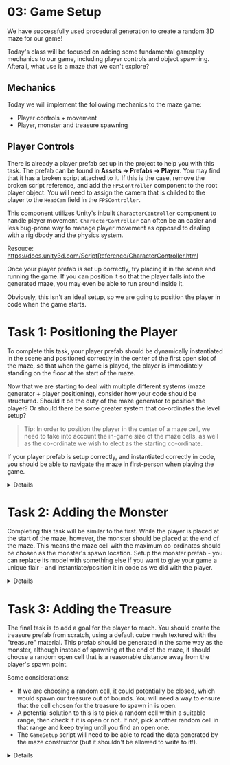 # 03: Game Setup

We have successfully used procedural generation to create a random 3D maze for our game!

Today's class will be focused on adding some fundamental gameplay mechanics to our game, including player controls and object spawning. Afterall, what use is a maze that we can't explore?

## Mechanics

Today we will implement the following mechanics to the maze game:
- Player controls + movement
- Player, monster and treasure spawning

## Player Controls

There is already a player prefab set up in the project to help you with this task. The prefab can be found in **Assets -> Prefabs -> Player**. You may find that it has a broken script attached to it. If this is the case, remove the broken script reference, and add the `FPSController` component to the root player object. You will need to assign the camera that is childed to the player to the `HeadCam` field in the `FPSController`. 

This component utilizes Unity's inbuilt `CharacterController` component to handle player movement. `CharacterController` can often be an easier and less bug-prone way to manage player movement as opposed to dealing with a rigidbody and the physics system.

Resouce: <https://docs.unity3d.com/ScriptReference/CharacterController.html>

Once your player prefab is set up correctly, try placing it in the scene and running the game. If you can position it so that the player falls into the generated maze, you may even be able to run around inside it.

Obviously, this isn't an ideal setup, so we are going to position the player in code when the game starts.

# Task 1: Positioning the Player

To complete this task, your player prefab should be dynamically instantiated in the scene and positioned correctly in the center of the first open slot of the maze, so that when the game is played, the player is immediately standing on the floor at the start of the maze.

Now that we are starting to deal with multiple different systems (maze generator + player positioning), consider how your code should be structured. Should it be the duty of the maze generator to position the player? Or should there be some greater system that co-ordinates the level setup?

> Tip: In order to position the player in the center of a maze cell, we need to take into account the in-game size of the maze cells, as well as the co-ordinate we wish to elect as the starting co-ordinate.

If your player prefab is setup correctly, and instantiated correctly in code, you should be able to navigate the maze in first-person when playing the game.

<details>
<header>Solution Example</header>

Now that our code is growing more complex, we should consider how it is structured. The **Single Responsibility Principle** states that each class in our program should only be have one job. It doesn't really make sense that our maze generator should be performing other initialization tasks such as setting up the player, when all it should care about is creating the maze.

Create a class called `GameSetup` (or something along those lines, if you haven't already created a class to handle initialization). The class should look something like this: 


```csharp
using UnityEngine;

public class GameSetup: MonoBehaviour 
{
    [SerializeField] private int rows;
    [SerializeField] private int cols;

    [SerializeField] private MazeMeshGenerator mazeMeshGenerator;
    [SerializeField] private MazeConstructor mazeConstructor;

    public void Start() 
    {
        // Initialize our game state
        mazeConstructor.GenerateNewMaze(rows, cols);

        GeneratePlayer();
    }

    public void GeneratePlayer() 
    {
        int xCoord = 1;
        int zCoord = 1;
        Vector3 startPos = new Vector3(xCoord * mazeMeshGenerator.width, 1, zCoord * mazeMeshGenerator.width);
    
        // Obviously, this is overly verbose. We could simplify to:
        // Vector3 startPos = new Vector3(mazeMeshGenerator.width, 1, mazeMeshGenerator.width);
        // And get the same result. The point here is that we can multiply the maze cell co-ordinate with the mesh cell size to
        // get the world-space coordinate of any cell in our maze. This concept will come in handy for the next task.

        GameObject player = Instantiate(playerController, startPos, Quaternion.identity);
    }
}

```


</details>

# Task 2: Adding the Monster

Completing this task will be similar to the first. While the player is placed at the start of the maze, however, the monster should be placed at the end of the maze. This means the maze cell with the maximum co-ordinates should be chosen as the monster's spawn location. Setup the monster prefab - you can replace its model with something else if you want to give your game a unique flair - and instantiate/position it in code as we did with the player.

<details>
<header>Solution Example</header>

```csharp

public void Start() 
{
    // Initialize our game state
    mazeConstructor.GenerateNewMaze(rows, cols);

    GeneratePlayer();
    GenerateMonster();
}


public void GenerateMonster()
{
    // -1 would place the monster inside the final cell, which is closed. 
    // -2 places it in the first guaranteed open cell (assuming your maze has odd-numbered rows + cols)
    int xCoord = rows-2; 
    int zCoord = cols-2;
    Vector3 startPos = new Vector3(xCoord * mazeMeshGenerator.width, 0, zCoord * mazeMeshGenerator.width);
    GameObject newMonster = Instantiate(monster, startPos, Quaternion.identity);
}
```

</details>

# Task 3: Adding the Treasure

The final task is to add a goal for the player to reach. You should create the treasure prefab from scratch, using a default cube mesh textured with the "treasure" material. This prefab should be generated in the same way as the monster, although instead of spawning at the end of the maze, it should choose a random open cell that is a reasonable distance away from the player's spawn point.

Some considerations:
- If we are choosing a random cell, it could potentially be closed, which would spawn our treasure out of bounds. You will need a way to ensure that the cell chosen for the treasure to spawn in is open.
- A potential solution to this is to pick a random cell within a suitable range, then check if it is open or not. If not, pick another random cell in that range and keep trying until you find an open one.
- The `GameSetup` script will need to be able to read the data generated by the maze constructor (but it shouldn't be allowed to write to it!).


<details>
<header>Solution Example</header>

Assuming that you have setup a treasure prefab:

```csharp

public void Start() 
{
    // Initialize our game state
    mazeConstructor.GenerateNewMaze(rows, cols);

    GeneratePlayer();
    GenerateMonster();
    GenerateTreasure();
}


private void CreateTreasure()
{
    // Assuming that your maze is at least 6x6.
    int xCoord = UnityEngine.Random.Range(rows - 5, rows - 2);
    int zCoord = UnityEngine.Random.Range(cols - 5, cols - 2);

    // Keep trying random cells until we find an open one or we've tried 1000 times.
    int repeats = 0;
    while (constructor.Data[zCoord, xCoord] != 0 && repeats < 1000)
    {
        xCoord = UnityEngine.Random.Range(rows - 5, rows - 2);
        zCoord = UnityEngine.Random.Range(cols - 5, cols - 2);
        repeats++;
    }

    // Spawn the treasure.
    Vector3 treasurePosition = new Vector3(xCoord * mazeMeshGenerator.width, 0, zCoord * mazeMeshGenerator.width);
    GameObject treasure = Instantiate(treasurePrefab, treasurePosition, Quaternion.identity);
}
```

</details>